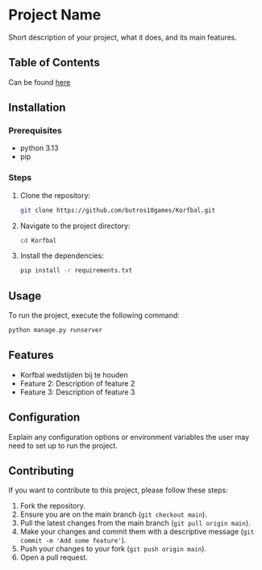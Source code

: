 # Project Name

Short description of your project, what it does, and its main features.

## Table of Contents

Can be found [here](docs/project-structure.md)

## Installation

### Prerequisites

- python 3.13
- pip

### Steps

1. Clone the repository:
   ```bash
   git clone https://github.com/butros10games/Korfbal.git
   ```
2. Navigate to the project directory:
   ```bash
   cd Korfbal
   ```
3. Install the dependencies:
   ```bash
   pip install -r requirements.txt
   ```

## Usage

To run the project, execute the following command:

```bash
python manage.py runserver
```

## Features

- Korfbal wedstijden bij te houden
- Feature 2: Description of feature 2
- Feature 3: Description of feature 3

## Configuration

Explain any configuration options or environment variables the user may need to set up to run the project.

## Contributing

If you want to contribute to this project, please follow these steps:

1. Fork the repository.
2. Ensure you are on the main branch (`git checkout main`).
3. Pull the latest changes from the main branch (`git pull origin main`).
4. Make your changes and commit them with a descriptive message (`git commit -m 'Add some feature'`).
5. Push your changes to your fork (`git push origin main`).
6. Open a pull request.
